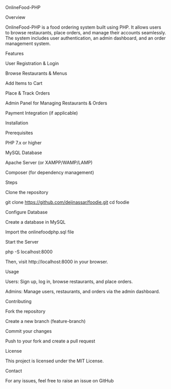 OnlineFood-PHP

Overview

OnlineFood-PHP is a food ordering system built using PHP. It allows users to browse restaurants, place orders, and manage their accounts seamlessly. The system includes user authentication, an admin dashboard, and an order management system.

Features

User Registration & Login

Browse Restaurants & Menus

Add Items to Cart

Place & Track Orders

Admin Panel for Managing Restaurants & Orders

Payment Integration (if applicable)

Installation

Prerequisites

PHP 7.x or higher

MySQL Database

Apache Server (or XAMPP/WAMP/LAMP)

Composer (for dependency management)

Steps

Clone the repository

git clone https://github.com/dejinassar/foodie.git
cd foodie

Configure Database

Create a database in MySQL

Import the onlinefoodphp.sql file

Start the Server

php -S localhost:8000

Then, visit http://localhost:8000 in your browser.

Usage

Users: Sign up, log in, browse restaurants, and place orders.

Admins: Manage users, restaurants, and orders via the admin dashboard.

Contributing

Fork the repository

Create a new branch (feature-branch)

Commit your changes

Push to your fork and create a pull request

License

This project is licensed under the MIT License.

Contact

For any issues, feel free to raise an issue on GitHub 
